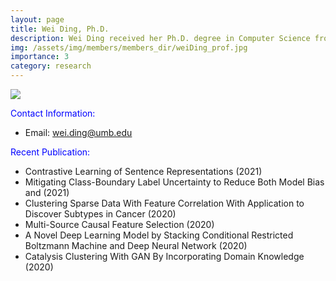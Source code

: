 ```yaml
---
layout: page
title: Wei Ding, Ph.D.
description: Wei Ding received her Ph.D. degree in Computer Science from the University of Houston in 2008. She is a Professor of Computer Science in the University of Massachusetts Boston. Her research interests include data mining, machine learning, artificial intelligence, computational semantics, and with applications to health sciences, astronomy, geosciences, and environmental sciences. She has published more than 130 referred research papers, one book, and has three patents. She is an Associate Editor of the ACM Transaction on Knowledge Discovery from Data (TKDD), the ACM Transactions on Intelligent Systems and Technology (TIST), and the Knowledge and Information Systems (KAIS). She served as an editorial board member of the Journal of Information System Education (JISE), the Journal of Big Data, and the Social Network Analysis and Mining Journal. She is the recipient of the Best Paper Award at the 2011 IEEE International Conference on Tools with Artificial Intelligence (ICTAI), the Best Paper Award at the 2010 IEEE International Conference on Cognitive Informatics (ICCI), the Best Poster Presentation award at the 2008 ACM SIGSPATIAL International Conference on Advances in Geographic Information Systems (SIGSPAITAL GIS). She received the 2019 WISAY Distinguished Woman in Science Award from the Yale University, 2018 Outstanding Alumni Award and the Best PhD Work Award between 2007 and 2010 from the University of Houston. Her research projects have been sponsored by NSF, NIH, NASA, and DOE. She is an IEEE senior member and an ACM senior member.
img: /assets/img/members/members_dir/weiDing_prof.jpg
importance: 3
category: research
---
```


<div class="post">
    <div class="profile float-right w-50">
        <img class="img-fluid" src="{{ 'members/members_dir/weiDing_prof.jpg' | prepend: '/assets/img/' | relative_url }}"/>
    </div>
</div>

<font color = blue> Contact Information: </font>
- Email: wei.ding@umb.edu

<font color = blue>Recent Publication: </font>
- Contrastive Learning of Sentence Representations (2021)
- Mitigating Class-Boundary Label Uncertainty to Reduce Both Model Bias and  (2021)
- Clustering Sparse Data With Feature Correlation With Application to Discover Subtypes in Cancer (2020)
- Multi-Source Causal Feature Selection (2020)
- A Novel Deep Learning Model by Stacking Conditional Restricted Boltzmann Machine and Deep Neural Network (2020)
- Catalysis Clustering With GAN By Incorporating Domain Knowledge (2020)

